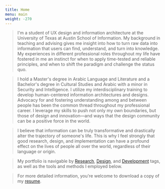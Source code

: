 ```yaml
---
title: Home
menu: main
weight: -270
---
```

> I'm a student of UX design and information architecture at the University of Texas at Austin School of Information. My background in teaching and advising gives me insight into how to turn raw data into information that users can find, understand, and turn into knowledge. My experiences in different professional roles throughout my life have fostered in me an instinct for when to apply time-tested and reliable principles, and when to shift the paradigm and challenge the status quo.

> I hold a Master's degree in Arabic Language and Literature and a Bachelor's degree in Cultural Studies and Arabic with a minor in Security and Intelligence. I utilize my interdisciplinary training to develop human-centered information architectures and designs. Advocacy for and fostering understanding among and between people has been the common thread throughout my professional career. I leverage my skills to push not only my own boundaries, but those of design and innovation—and ways that the design community can be a positive force in the world.

> I believe that information can be truly transformative and drastically alter the trajectory of someone's life. This is why I feel strongly that good research, design, and implementation can have a profound effect on the lives of people all over the world, regardless of their language or origin.

> My portfolio is navigable by [Research](/categories/research/), [Design](/categories/design/), and [Development](/categories/development/) tags, as well as the tools and methods I employed below.

> For more detailed information, you're welcome to download a copy of my [resume](/img/Brent-Biglin-Resume.pdf).
